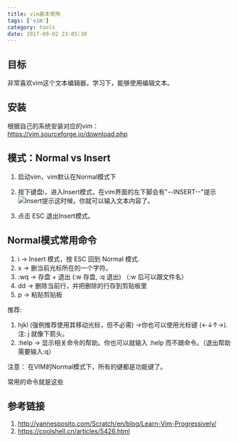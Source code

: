```yaml
---
title: vim基本使用
tags: ['vim']
category: tools
date: 2017-09-02 23:05:30
---
```


## 目标

非常喜欢vim这个文本编辑器，学习下，能够使用编辑文本。

## 安装

根据自己的系统安装对应的vim：    
https://vim.sourceforge.io/download.php

## 模式：Normal vs Insert
1. 启动vim，vim默认在Normal模式下
1. 按下键盘i，进入Insert模式，在vim界面的左下脚会有"--INSERT--"提示
![Insert提示](/images/vim-insert.png)这时候，你就可以输入文本内容了。

1. 点击 ESC 退出Insert模式。

## Normal模式常用命令
1. i → Insert 模式，按 ESC 回到 Normal 模式.
1. x → 删当前光标所在的一个字符。
1. :wq → 存盘 + 退出 (:w 存盘, :q 退出)   （:w 后可以跟文件名）
1. dd → 删除当前行，并把删除的行存到剪贴板里
1. p → 粘贴剪贴板

推荐:

1. hjkl (强例推荐使用其移动光标，但不必需) →你也可以使用光标键 (←↓↑→). 注: j 就像下箭头。
1. :help <command> → 显示相关命令的帮助。你也可以就输入 :help 而不跟命令。（退出帮助需要输入:q）

注意： 在VIM的Normal模式下，所有的键都是功能键了。


常用的命令就是这些


## 参考链接

1. http://yannesposito.com/Scratch/en/blog/Learn-Vim-Progressively/
1. https://coolshell.cn/articles/5426.html
